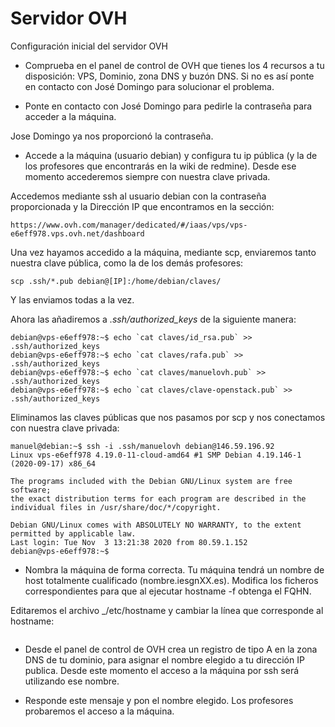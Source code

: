 # Servidor OVH

Configuración inicial del servidor OVH

* Comprueba en el panel de control de OVH que tienes los 4 recursos a tu 
disposición: VPS, Dominio, zona DNS y buzón DNS. Si no es así ponte en 
contacto con José Domingo para solucionar el problema.
   

* Ponte en contacto con José Domingo para pedirle la contraseña para acceder 
a la máquina.

Jose Domingo ya nos proporcionó la contraseña.
   
* Accede a la máquina (usuario debian) y configura tu ip pública (y la de los 
profesores que encontrarás en la wiki de redmine). Desde ese momento 
accederemos siempre con nuestra clave privada.

Accedemos mediante ssh al usuario debian con la contraseña proporcionada y la
Dirección IP que encontramos en la sección:

```https://www.ovh.com/manager/dedicated/#/iaas/vps/vps-e6eff978.vps.ovh.net/dashboard```
   
Una vez hayamos accedido a la máquina, mediante scp, enviaremos tanto nuestra
clave pública, como la de los demás profesores:

```scp .ssh/*.pub debian@[IP]:/home/debian/claves/```

Y las enviamos todas a la vez.

Ahora las añadiremos a _.ssh/authorized_keys_ de la siguiente manera:

```
debian@vps-e6eff978:~$ echo `cat claves/id_rsa.pub` >> .ssh/authorized_keys 
debian@vps-e6eff978:~$ echo `cat claves/rafa.pub` >> .ssh/authorized_keys 
debian@vps-e6eff978:~$ echo `cat claves/manuelovh.pub` >> .ssh/authorized_keys 
debian@vps-e6eff978:~$ echo `cat claves/clave-openstack.pub` >> .ssh/authorized_keys 
```
Eliminamos las claves públicas que nos pasamos por scp y nos conectamos con
nuestra clave privada:

```
manuel@debian:~$ ssh -i .ssh/manuelovh debian@146.59.196.92
Linux vps-e6eff978 4.19.0-11-cloud-amd64 #1 SMP Debian 4.19.146-1 (2020-09-17) x86_64

The programs included with the Debian GNU/Linux system are free software;
the exact distribution terms for each program are described in the
individual files in /usr/share/doc/*/copyright.

Debian GNU/Linux comes with ABSOLUTELY NO WARRANTY, to the extent
permitted by applicable law.
Last login: Tue Nov  3 13:21:38 2020 from 80.59.1.152
debian@vps-e6eff978:~$ 
```

* Nombra la máquina de forma correcta. Tu máquina tendrá un nombre de host 
totalmente cualificado (nombre.iesgnXX.es). Modifica los ficheros 
correspondientes para que al ejecutar hostname -f obtenga el FQHN.

Editaremos el archivo _/etc/hostname y cambiar la 
línea que corresponde al hostname:

```

```

* Desde el panel de control de OVH crea un registro de tipo A en la zona DNS 
de tu dominio, para asignar el nombre elegido a tu dirección IP publica. 
Desde este momento el acceso a la máquina por ssh será utilizando ese nombre.
   
* Responde este mensaje y pon el nombre elegido. Los profesores probaremos el 
acceso a la máquina.


